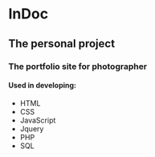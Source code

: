# InDoc

## The personal project 
### The portfolio site for photographer

#### Used in developing:
* HTML
* CSS
* JavaScript
* Jquery
* PHP
* SQL
